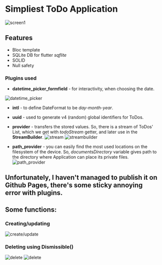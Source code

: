 # Simpliest ToDo Application

![screen1](https://i.imgur.com/m5aycC2.png)

## Features
- Bloc template
- SQLite DB for flutter *sqflite*
- SOLID
- Null safety

### Plugins used
- **datetime_picker_formfield** - for interactivity, when choosing the date.
 
![datetime_picker](https://i.imgur.com/EKWIKEj.png)

- **intl** - to define DateFormat to be *day-month-year*.

- **uuid** - used to generate v4 (random) global identifiers for ToDos.

- **provider** - transfers the stored values. So, there is a stream of ToDos' List, which we get with *todoStream* getter, and later use in the **StreamBuilder**.
![stream](https://i.imgur.com/qgd8IDe.png)
![streambuilder](https://i.imgur.com/nFFisNV.png)

- **path_provider** - you can easily find the most used locations on the filesystem of the device. So, *documentsDirectory* variable gives path to the directory where Application can place its private files.
![path_provider](https://i.imgur.com/hZ6PSqj.png)

## Unfortunately, I haven't managed to publish it on Github Pages, there's some sticky annoying error with plugins.

## Some functions:
### Creating/updating
![create/update](https://i.imgur.com/Y0osnPv.png)

### Deleting using Dismissible()
![delete](https://i.imgur.com/3B2cYnB.png)
![delete](https://i.imgur.com/WTEq4Zv.png)
